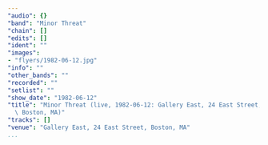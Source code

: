 ```yaml
---
"audio": {}
"band": "Minor Threat"
"chain": []
"edits": []
"ident": ""
"images":
- "flyers/1982-06-12.jpg"
"info": ""
"other_bands": ""
"recorded": ""
"setlist": ""
"show_date": "1982-06-12"
"title": "Minor Threat (live, 1982-06-12: Gallery East, 24 East Street,\
  \ Boston, MA)"
"tracks": []
"venue": "Gallery East, 24 East Street, Boston, MA"
...
```

